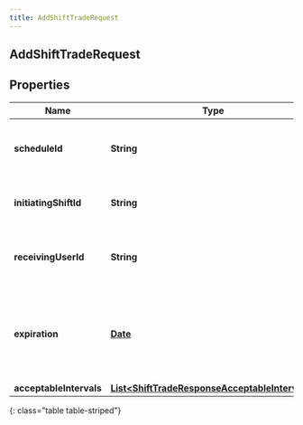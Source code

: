 ```yaml
---
title: AddShiftTradeRequest
---
```

## AddShiftTradeRequest


## Properties

| Name | Type | Description | Notes |
| ------------ | ------------- | ------------- | ------------- |
| **scheduleId** | **String** | The ID of the schedule to which the initiating and receiving shifts belong |  |
| **initiatingShiftId** | **String** | The ID of the shift that the initiating user wants to give up |  |
| **receivingUserId** | **String** | The ID of the user to whom to send the request (for use in direct trade requests) |  [optional] |
| **expiration** | [**Date**](Date.html) | When this shift trade request should expire. Date time is represented as an ISO-8601 string. For example: yyyy-MM-ddTHH:mm:ss.SSSZ |  [optional] |
| **acceptableIntervals** | [**List&lt;ShiftTradeResponseAcceptableIntervals&gt;**](ShiftTradeResponseAcceptableIntervals.html) |  |  [optional] |
{: class="table table-striped"}



